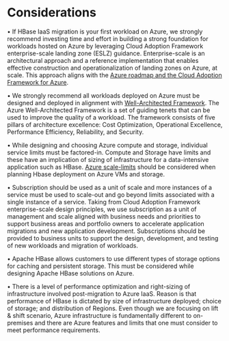# Considerations  

• If HBase IaaS migration is your first workload on Azure, we strongly recommend investing time and effort in building a strong foundation for workloads hosted on Azure by leveraging Cloud Adoption Framework enterprise-scale landing zone (ESLZ) guidance. Enterprise-scale is an architectural approach and a reference implementation that enables effective construction and operationalization of landing zones on Azure, at scale. This approach aligns with the [Azure roadmap and the Cloud Adoption Framework for Azure](https://docs.microsoft.com/en-us/azure/cloud-adoption-framework/ready/enterprise-scale/architecture).  

• We strongly recommend all workloads deployed on Azure must be designed and deployed in alignment with [Well-Architected Framework](https://docs.microsoft.com/en-us/azure/architecture/framework/). The Azure Well-Architected Framework is a set of guiding tenets that can be used to improve the quality of a workload. The framework consists of five pillars of architecture excellence: Cost Optimization, Operational Excellence, Performance Efficiency, Reliability, and Security.  

• While designing and choosing Azure compute and storage, individual service limits must be factored-in. Compute and Storage have limits and these have an implication of sizing of infrastructure for a data-intensive application such as HBase. [Azure scale-limits](https://docs.microsoft.com/en-us/azure/azure-resource-manager/management/azure-subscription-service-limits) should be considered when planning Hbase deployment on Azure VMs and storage.  

• Subscription should be used as a unit of scale and more instances of a service must be used to scale-out and go beyond limits associated with a single instance of a service. Taking from Cloud Adoption Framework enterprise-scale design principles, we use subscription as a unit of management and scale aligned with business needs and priorities to support business areas and portfolio owners to accelerate application migrations and new application development. Subscriptions should be provided to business units to support the design, development, and testing of new workloads and migration of workloads.

• Apache HBase allows customers to use different types of storage options for caching and persistent storage. This must be considered while designing Apache HBase solutions on Azure.  

• There is a level of performance optimization and right-sizing of infrastructure involved post-migration to Azure IaaS. Reason is that performance of HBase is dictated by size of infrastructure deployed; choice of storage; and distribution of Regions. Even though we are focusing on lift & shift scenario, Azure infrastructure is fundamentally different to on-premises and there are Azure features and limits that one must consider to meet performance requirements.  

